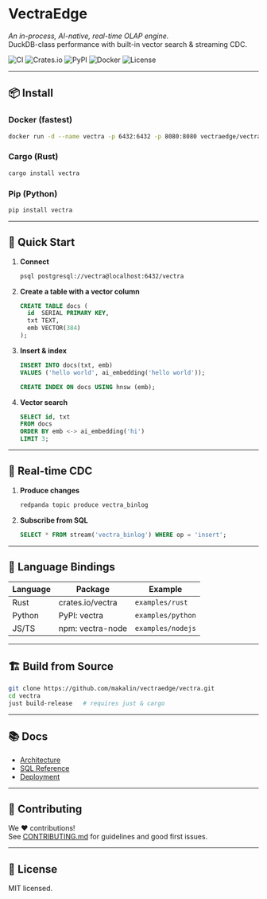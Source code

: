 # VectraEdge  
*An in-process, AI-native, real-time OLAP engine.*  
DuckDB-class performance with built-in vector search & streaming CDC.

![CI](https://github.com/vectraedge/vectra/workflows/CI/badge.svg)
![Crates.io](https://img.shields.io/crates/v/vectra?label=crates)
![PyPI](https://img.shields.io/pypi/v/vectra?label=pypi)
![Docker](https://img.shields.io/docker/v/vectraedge/vectra?color=blue&label=docker)
![License](https://img.shields.io/badge/license-Apache%202.0-blue.svg)

---

## 📦 Install

### Docker (fastest)
```bash
docker run -d --name vectra -p 6432:6432 -p 8080:8080 vectraedge/vectra:latest
```

### Cargo (Rust)
```bash
cargo install vectra
```

### Pip (Python)
```bash
pip install vectra
```

---

## 🚀 Quick Start

1. **Connect**  
   ```bash
   psql postgresql://vectra@localhost:6432/vectra
   ```

2. **Create a table with a vector column**
   ```sql
   CREATE TABLE docs (
     id  SERIAL PRIMARY KEY,
     txt TEXT,
     emb VECTOR(384)
   );
   ```

3. **Insert & index**
   ```sql
   INSERT INTO docs(txt, emb)
   VALUES ('hello world', ai_embedding('hello world'));

   CREATE INDEX ON docs USING hnsw (emb);
   ```

4. **Vector search**
   ```sql
   SELECT id, txt
   FROM docs
   ORDER BY emb <-> ai_embedding('hi')
   LIMIT 3;
   ```

---

## 🔄 Real-time CDC

1. **Produce changes**  
   ```bash
   redpanda topic produce vectra_binlog
   ```

2. **Subscribe from SQL**  
   ```sql
   SELECT * FROM stream('vectra_binlog') WHERE op = 'insert';
   ```

---

## 🧩 Language Bindings

| Language | Package | Example |
|----------|---------|---------|
| Rust     | crates.io/vectra | `examples/rust` |
| Python   | PyPI: vectra      | `examples/python` |
| JS/TS    | npm: vectra-node  | `examples/nodejs` |

---

## 🏗️ Build from Source

```bash
git clone https://github.com/makalin/vectraedge/vectra.git
cd vectra
just build-release   # requires just & cargo
```

---

## 📚 Docs

* [Architecture](docs/architecture.md)
* [SQL Reference](docs/sql.md)
* [Deployment](docs/deploy.md)

---

## 🤝 Contributing

We ❤️ contributions!  
See [CONTRIBUTING.md](CONTRIBUTING.md) for guidelines and good first issues.

---

## 📄 License

MIT licensed.
